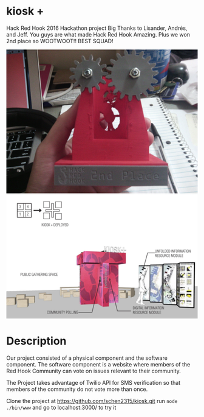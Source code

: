 # kiosk +
Hack Red Hook 2016 Hackathon project
Big Thanks to Lisander, Andrés, and Jeff. 
You guys are what made Hack Red Hook Amazing.
Plus we won 2nd place so WOOTWOOT!!
BEST SQUAD!

![alt text](public/img/HackRedHook20162ndplaceTrophy.jpg "Hack Red Hook 2016 2nd Place Tropy")
![alt text](public/img/RHH_kioskplus-page-009.jpg "Hack Red Hook 2016 2nd Place Tropy")

# Description
Our project consisted of a physical component and the software component.
The software component is a website where members of the Red Hook Community can 
vote on issues relevant to their community. 

The Project takes advantage of Twilio API for SMS verification so that 
members of the community do not vote more than once. 

Clone the project at https://github.com/schen2315/kiosk.git
run `node ./bin/www` and go to localhost:3000/
to try it 
